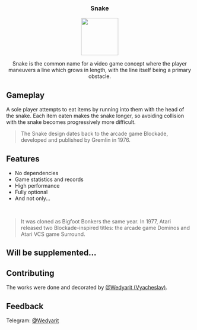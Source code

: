 
  <h3 align="center">Snake</h3>
  <p align="center"><img src="https://i.imgur.com/VW19pCn.png" width="100" height="100"><br></p>
   <p align="center">Snake is the common name for a video game concept where the player maneuvers a line which grows in length, with the line itself being a primary obstacle. </p>



## Gameplay
A sole player attempts to eat items by running into them with the head of the snake. Each item eaten makes the snake longer, so avoiding collision with the snake becomes progressively more difficult. 
<br>

> The Snake design dates back to the arcade game Blockade, developed and published by Gremlin in 1976.

## Features
- No dependencies
- Game statistics and records
- High performance
- Fully optional
- And not only...
<br>

> It was cloned as Bigfoot Bonkers the same year. In 1977, Atari released two Blockade-inspired titles: the arcade game Dominos and Atari VCS game Surround.

## Will be supplemented...

## Contributing
The works were done and decorated by [@Wedyarit (Vyacheslav)](https://github.com/Wedyarit).

## Feedback
Telegram: [@Wedyarit](https://t.me/Wedyarit)